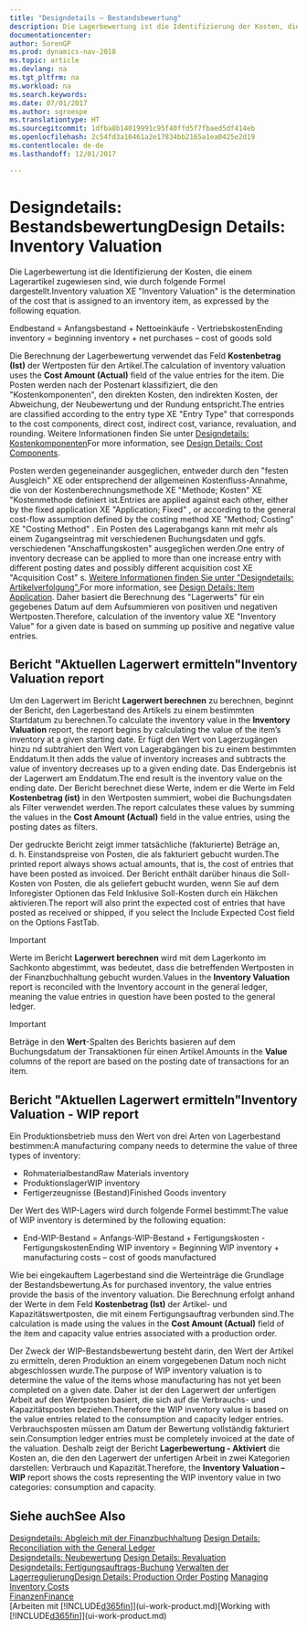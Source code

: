 ```yaml
---
title: "Designdetails – Bestandsbewertung"
description: Die Lagerbewertung ist die Identifizierung der Kosten, die einem Lagerartikel zugewiesen sind, wie durch folgende Formel dargestellt.
documentationcenter: 
author: SorenGP
ms.prod: dynamics-nav-2018
ms.topic: article
ms.devlang: na
ms.tgt_pltfrm: na
ms.workload: na
ms.search.keywords: 
ms.date: 07/01/2017
ms.author: sgroespe
ms.translationtype: HT
ms.sourcegitcommit: 1dfba8b14019991c95f40ffd5f7fbaed5df414eb
ms.openlocfilehash: 2c54fd3a10461a2e17834bb2165a1ea0425e2d19
ms.contentlocale: de-de
ms.lasthandoff: 12/01/2017

---
```

# <a name="design-details-inventory-valuation"></a><span data-ttu-id="60cfd-103">Designdetails: Bestandsbewertung</span><span class="sxs-lookup"><span data-stu-id="60cfd-103">Design Details: Inventory Valuation</span></span>
<span data-ttu-id="60cfd-104">Die Lagerbewertung ist die Identifizierung der Kosten, die einem Lagerartikel zugewiesen sind, wie durch folgende Formel dargestellt.</span><span class="sxs-lookup"><span data-stu-id="60cfd-104">Inventory valuation XE "Inventory Valuation"  is the determination of the cost that is assigned to an inventory item, as expressed by the following equation.</span></span>  

<span data-ttu-id="60cfd-105">Endbestand = Anfangsbestand + Nettoeinkäufe - Vertriebskosten</span><span class="sxs-lookup"><span data-stu-id="60cfd-105">Ending inventory = beginning inventory + net purchases – cost of goods sold</span></span>  

<span data-ttu-id="60cfd-106">Die Berechnung der Lagerbewertung verwendet das Feld **Kostenbetrag (Ist)** der Wertposten für den Artikel.</span><span class="sxs-lookup"><span data-stu-id="60cfd-106">The calculation of inventory valuation uses the **Cost Amount (Actual)** field of the value entries for the item.</span></span> <span data-ttu-id="60cfd-107">Die Posten werden nach der Postenart klassifiziert, die den "Kostenkomponenten", den direkten Kosten, den indirekten Kosten, der Abweichung, der Neubewertung und der Rundung entspricht.</span><span class="sxs-lookup"><span data-stu-id="60cfd-107">The entries are classified according to the entry type XE "Entry Type"  that corresponds to the cost components, direct cost, indirect cost, variance, revaluation, and rounding.</span></span> <span data-ttu-id="60cfd-108">Weitere Informationen finden Sie unter [Designdetails: Kostenkomponenten](design-details-cost-components.md)</span><span class="sxs-lookup"><span data-stu-id="60cfd-108">For more information, see [Design Details: Cost Components](design-details-cost-components.md).</span></span>  

<span data-ttu-id="60cfd-109">Posten werden gegeneinander ausgeglichen, entweder durch den "festen Ausgleich" XE oder entsprechend der allgemeinen Kostenfluss-Annahme, die von der Kostenberechnungsmethode XE "Methode; Kosten" XE "Kostenmethode definiert ist.</span><span class="sxs-lookup"><span data-stu-id="60cfd-109">Entries are applied against each other, either by the fixed application XE "Application; Fixed" , or according to the general cost-flow assumption defined by the costing method XE "Method; Costing"  XE "Costing Method" .</span></span> <span data-ttu-id="60cfd-110">Ein Posten des Lagerabgangs kann mit mehr als einem Zugangseintrag mit verschiedenen Buchungsdaten und ggfs. verschiedenen "Anschaffungskosten" ausgeglichen werden.</span><span class="sxs-lookup"><span data-stu-id="60cfd-110">One entry of inventory decrease can be applied to more than one increase entry with different posting dates and possibly different acquisition cost XE "Acquisition Cost" s.</span></span> <span data-ttu-id="60cfd-111">[Weitere Informationen finden Sie unter "Designdetails: Artikelverfolgung".](design-details-item-application.md)</span><span class="sxs-lookup"><span data-stu-id="60cfd-111">For more information, see [Design Details: Item Application](design-details-item-application.md).</span></span> <span data-ttu-id="60cfd-112">Daher basiert die Berechnung des "Lagerwerts" für ein gegebenes Datum auf dem Aufsummieren von positiven und negativen Wertposten.</span><span class="sxs-lookup"><span data-stu-id="60cfd-112">Therefore, calculation of the inventory value XE "Inventory Value"  for a given date is based on summing up positive and negative value entries.</span></span>  

## <a name="inventory-valuation-report"></a><span data-ttu-id="60cfd-113">Bericht "Aktuellen Lagerwert ermitteln"</span><span class="sxs-lookup"><span data-stu-id="60cfd-113">Inventory Valuation report</span></span>  
<span data-ttu-id="60cfd-114">Um den Lagerwert im Bericht **Lagerwert berechnen** zu berechnen, beginnt der Bericht, den Lagerbestand des Artikels zu einem bestimmten Startdatum zu berechnen.</span><span class="sxs-lookup"><span data-stu-id="60cfd-114">To calculate the inventory value in the **Inventory Valuation** report, the report begins by calculating the value of the item’s inventory at a given starting date.</span></span> <span data-ttu-id="60cfd-115">Er fügt den Wert von Lagerzugängen hinzu nd subtrahiert den Wert von Lagerabgängen bis zu einem bestimmten Enddatum.</span><span class="sxs-lookup"><span data-stu-id="60cfd-115">It then adds the value of inventory increases and subtracts the value of inventory decreases up to a given ending date.</span></span> <span data-ttu-id="60cfd-116">Das Endergebnis ist der Lagerwert am Enddatum.</span><span class="sxs-lookup"><span data-stu-id="60cfd-116">The end result is the inventory value on the ending date.</span></span> <span data-ttu-id="60cfd-117">Der Bericht berechnet diese Werte, indem er die Werte im Feld **Kostenbetrag (ist)** in den Wertposten summiert, wobei die Buchungsdaten als Filter verwendet werden.</span><span class="sxs-lookup"><span data-stu-id="60cfd-117">The report calculates these values by summing the values in the **Cost Amount (Actual)** field in the value entries, using the posting dates as filters.</span></span>  

<span data-ttu-id="60cfd-118">Der gedruckte Bericht zeigt immer tatsächliche (fakturierte) Beträge an, d. h. Einstandspreise von Posten, die als fakturiert gebucht wurden.</span><span class="sxs-lookup"><span data-stu-id="60cfd-118">The printed report always shows actual amounts, that is, the cost of entries that have been posted as invoiced.</span></span> <span data-ttu-id="60cfd-119">Der Bericht enthält darüber hinaus die Soll-Kosten von Posten, die als geliefert gebucht wurden, wenn Sie auf dem Inforegister Optionen das Feld Inklusive Soll-Kosten durch ein Häkchen aktivieren.</span><span class="sxs-lookup"><span data-stu-id="60cfd-119">The report will also print the expected cost of entries that have posted as received or shipped, if you select the Include Expected Cost field on the Options FastTab.</span></span>  

> [!IMPORTANT]  
>  <span data-ttu-id="60cfd-120">Werte im Bericht **Lagerwert berechnen** wird mit dem Lagerkonto im Sachkonto abgestimmt, was bedeutet, dass die betreffenden Wertposten in der Finanzbuchhaltung gebucht wurden.</span><span class="sxs-lookup"><span data-stu-id="60cfd-120">Values in the **Inventory Valuation** report is reconciled with the Inventory account in the general ledger, meaning the value entries in question have been posted to the general ledger.</span></span>  

> [!IMPORTANT]  
>  <span data-ttu-id="60cfd-121">Beträge in den **Wert**-Spalten des Berichts basieren auf dem Buchungsdatum der Transaktionen für einen Artikel.</span><span class="sxs-lookup"><span data-stu-id="60cfd-121">Amounts in the **Value** columns of the report are based on the posting date of transactions for an item.</span></span>  

## <a name="inventory-valuation---wip-report"></a><span data-ttu-id="60cfd-122">Bericht "Aktuellen Lagerwert ermitteln"</span><span class="sxs-lookup"><span data-stu-id="60cfd-122">Inventory Valuation - WIP report</span></span>  
<span data-ttu-id="60cfd-123">Ein Produktionsbetrieb muss den Wert von drei Arten von Lagerbestand bestimmen:</span><span class="sxs-lookup"><span data-stu-id="60cfd-123">A manufacturing company needs to determine the value of three types of inventory:</span></span>  

* <span data-ttu-id="60cfd-124">Rohmaterialbestand</span><span class="sxs-lookup"><span data-stu-id="60cfd-124">Raw Materials inventory</span></span>  
* <span data-ttu-id="60cfd-125">Produktionslager</span><span class="sxs-lookup"><span data-stu-id="60cfd-125">WIP inventory</span></span>  
* <span data-ttu-id="60cfd-126">Fertigerzeugnisse (Bestand)</span><span class="sxs-lookup"><span data-stu-id="60cfd-126">Finished Goods inventory</span></span>  

<span data-ttu-id="60cfd-127">Der Wert des WIP-Lagers wird durch folgende Formel bestimmt:</span><span class="sxs-lookup"><span data-stu-id="60cfd-127">The value of WIP inventory is determined by the following equation:</span></span>  

* <span data-ttu-id="60cfd-128">End-WIP-Bestand = Anfangs-WIP-Bestand + Fertigungskosten - Fertigungskosten</span><span class="sxs-lookup"><span data-stu-id="60cfd-128">Ending WIP inventory = Beginning WIP inventory + manufacturing costs – cost of goods manufactured</span></span>  

<span data-ttu-id="60cfd-129">Wie bei eingekauftem Lagerbestand sind die Werteinträge die Grundlage der Bestandsbewertung.</span><span class="sxs-lookup"><span data-stu-id="60cfd-129">As for purchased inventory, the value entries provide the basis of the inventory valuation.</span></span> <span data-ttu-id="60cfd-130">Die Berechnung erfolgt anhand der Werte in dem Feld **Kostenbetrag (Ist)** der Artikel- und Kapazitätswertposten, die mit einem Fertigungsauftrag verbunden sind.</span><span class="sxs-lookup"><span data-stu-id="60cfd-130">The calculation is made using the values in the **Cost Amount (Actual)** field of the item and capacity value entries associated with a production order.</span></span>  

<span data-ttu-id="60cfd-131">Der Zweck der WIP-Bestandsbewertung besteht darin, den Wert der Artikel zu ermitteln, deren Produktion an einem vorgegebenen Datum noch nicht abgeschlossen wurde.</span><span class="sxs-lookup"><span data-stu-id="60cfd-131">The purpose of WIP inventory valuation is to determine the value of the items whose manufacturing has not yet been completed on a given date.</span></span> <span data-ttu-id="60cfd-132">Daher ist der den Lagerwert der unfertigen Arbeit auf den Wertposten basiert, die sich auf die Verbrauchs- und Kapazitätsposten beziehen.</span><span class="sxs-lookup"><span data-stu-id="60cfd-132">Therefore the WIP inventory value is based on the value entries related to the consumption and capacity ledger entries.</span></span> <span data-ttu-id="60cfd-133">Verbrauchsposten müssen am Datum der Bewertung vollständig fakturiert sein.</span><span class="sxs-lookup"><span data-stu-id="60cfd-133">Consumption ledger entries must be completely invoiced at the date of the valuation.</span></span> <span data-ttu-id="60cfd-134">Deshalb zeigt der Bericht **Lagerbewertung - Aktiviert** die Kosten an, die den den Lagerwert der unfertigen Arbeit in zwei Kategorien darstellen: Verbrauch und Kapazität.</span><span class="sxs-lookup"><span data-stu-id="60cfd-134">Therefore, the **Inventory Valuation – WIP** report shows the costs representing the WIP inventory value in two categories: consumption and capacity.</span></span>  

## <a name="see-also"></a><span data-ttu-id="60cfd-135">Siehe auch</span><span class="sxs-lookup"><span data-stu-id="60cfd-135">See Also</span></span>  
<span data-ttu-id="60cfd-136">[Designdetails: Abgleich mit der Finanzbuchhaltung](design-details-reconciliation-with-the-general-ledger.md) </span><span class="sxs-lookup"><span data-stu-id="60cfd-136">[Design Details: Reconciliation with the General Ledger](design-details-reconciliation-with-the-general-ledger.md) </span></span>  
<span data-ttu-id="60cfd-137">[Designdetails: Neubewertung](design-details-revaluation.md) </span><span class="sxs-lookup"><span data-stu-id="60cfd-137">[Design Details: Revaluation](design-details-revaluation.md) </span></span>  
<span data-ttu-id="60cfd-138">[Designdetails: Fertigungsauftrags-Buchung](design-details-production-order-posting.md)
[Verwalten der Lagerregulierung](finance-manage-inventory-costs.md)</span><span class="sxs-lookup"><span data-stu-id="60cfd-138">[Design Details: Production Order Posting](design-details-production-order-posting.md)
[Managing Inventory Costs](finance-manage-inventory-costs.md)</span></span>  
[<span data-ttu-id="60cfd-139">Finanzen</span><span class="sxs-lookup"><span data-stu-id="60cfd-139">Finance</span></span>](finance.md)  
<span data-ttu-id="60cfd-140">[Arbeiten mit [!INCLUDE[d365fin](includes/d365fin_md.md)]](ui-work-product.md)</span><span class="sxs-lookup"><span data-stu-id="60cfd-140">[Working with [!INCLUDE[d365fin](includes/d365fin_md.md)]](ui-work-product.md)</span></span>

